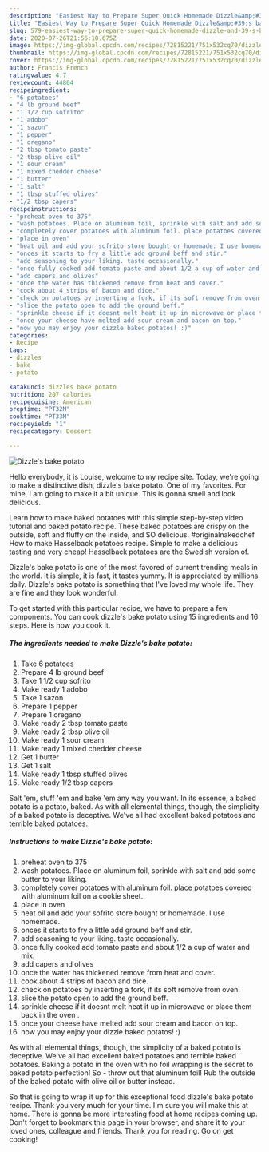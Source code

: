 ```yaml
---
description: "Easiest Way to Prepare Super Quick Homemade Dizzle&amp;#39;s bake potato"
title: "Easiest Way to Prepare Super Quick Homemade Dizzle&amp;#39;s bake potato"
slug: 579-easiest-way-to-prepare-super-quick-homemade-dizzle-and-39-s-bake-potato
date: 2020-07-26T21:56:10.675Z
image: https://img-global.cpcdn.com/recipes/72815221/751x532cq70/dizzles-bake-potato-recipe-main-photo.jpg
thumbnail: https://img-global.cpcdn.com/recipes/72815221/751x532cq70/dizzles-bake-potato-recipe-main-photo.jpg
cover: https://img-global.cpcdn.com/recipes/72815221/751x532cq70/dizzles-bake-potato-recipe-main-photo.jpg
author: Francis French
ratingvalue: 4.7
reviewcount: 44804
recipeingredient:
- "6 potatoes"
- "4 lb ground beef"
- "1 1/2 cup sofrito"
- "1 adobo"
- "1 sazon"
- "1 pepper"
- "1 oregano"
- "2 tbsp tomato paste"
- "2 tbsp olive oil"
- "1 sour cream"
- "1 mixed chedder cheese"
- "1 butter"
- "1 salt"
- "1 tbsp stuffed olives"
- "1/2 tbsp capers"
recipeinstructions:
- "preheat oven to 375"
- "wash potatoes. Place on aluminum foil, sprinkle with salt and add some butter to your liking."
- "completely cover potatoes with aluminum foil. place potatoes covered with aluminum foil on a cookie sheet."
- "place in oven"
- "heat oil and add your sofrito store bought or homemade. I use homemade."
- "onces it starts to fry a little add ground beff and stir."
- "add seasoning to your liking. taste occasionally."
- "once fully cooked add tomato paste and about 1/2 a cup of water and mix."
- "add capers and olives"
- "once the water has thickened remove from heat and cover."
- "cook about 4 strips of bacon and dice."
- "check on potatoes by inserting a fork, if its soft remove from oven."
- "slice the potato open to add the ground beff."
- "sprinkle cheese if it doesnt melt heat it up in microwave or place them back in the oven ."
- "once your cheese have melted add sour cream and bacon on top."
- "now you may enjoy your dizzle baked potatos! :)"
categories:
- Recipe
tags:
- dizzles
- bake
- potato

katakunci: dizzles bake potato 
nutrition: 207 calories
recipecuisine: American
preptime: "PT32M"
cooktime: "PT33M"
recipeyield: "1"
recipecategory: Dessert

---
```



![Dizzle&#39;s bake potato](https://img-global.cpcdn.com/recipes/72815221/751x532cq70/dizzles-bake-potato-recipe-main-photo.jpg)

Hello everybody, it is Louise, welcome to my recipe site. Today, we're going to make a distinctive dish, dizzle&#39;s bake potato. One of my favorites. For mine, I am going to make it a bit unique. This is gonna smell and look delicious.

Learn how to make baked potatoes with this simple step-by-step video tutorial and baked potato recipe. These baked potatoes are crispy on the outside, soft and fluffy on the inside, and SO delicious. #originalnakedchef How to make Hasselback potatoes recipe. Simple to make a delicious tasting and very cheap! Hasselback potatoes are the Swedish version of.

Dizzle&#39;s bake potato is one of the most favored of current trending meals in the world. It is simple, it is fast, it tastes yummy. It is appreciated by millions daily. Dizzle&#39;s bake potato is something that I've loved my whole life. They are fine and they look wonderful.


To get started with this particular recipe, we have to prepare a few components. You can cook dizzle&#39;s bake potato using 15 ingredients and 16 steps. Here is how you cook it.

<!--inarticleads1-->

##### The ingredients needed to make Dizzle&#39;s bake potato:

1. Take 6 potatoes
1. Prepare 4 lb ground beef
1. Take 1 1/2 cup sofrito
1. Make ready 1 adobo
1. Take 1 sazon
1. Prepare 1 pepper
1. Prepare 1 oregano
1. Make ready 2 tbsp tomato paste
1. Make ready 2 tbsp olive oil
1. Make ready 1 sour cream
1. Make ready 1 mixed chedder cheese
1. Get 1 butter
1. Get 1 salt
1. Make ready 1 tbsp stuffed olives
1. Make ready 1/2 tbsp capers


Salt &#39;em, stuff &#39;em and bake &#39;em any way you want. In its essence, a baked potato is a potato, baked. As with all elemental things, though, the simplicity of a baked potato is deceptive. We&#39;ve all had excellent baked potatoes and terrible baked potatoes. 

<!--inarticleads2-->

##### Instructions to make Dizzle&#39;s bake potato:

1. preheat oven to 375
1. wash potatoes. Place on aluminum foil, sprinkle with salt and add some butter to your liking.
1. completely cover potatoes with aluminum foil. place potatoes covered with aluminum foil on a cookie sheet.
1. place in oven
1. heat oil and add your sofrito store bought or homemade. I use homemade.
1. onces it starts to fry a little add ground beff and stir.
1. add seasoning to your liking. taste occasionally.
1. once fully cooked add tomato paste and about 1/2 a cup of water and mix.
1. add capers and olives
1. once the water has thickened remove from heat and cover.
1. cook about 4 strips of bacon and dice.
1. check on potatoes by inserting a fork, if its soft remove from oven.
1. slice the potato open to add the ground beff.
1. sprinkle cheese if it doesnt melt heat it up in microwave or place them back in the oven .
1. once your cheese have melted add sour cream and bacon on top.
1. now you may enjoy your dizzle baked potatos! :)


As with all elemental things, though, the simplicity of a baked potato is deceptive. We&#39;ve all had excellent baked potatoes and terrible baked potatoes. Baking a potato in the oven with no foil wrapping is the secret to baked potato perfection! So - throw out that aluminum foil! Rub the outside of the baked potato with olive oil or butter instead. 

So that is going to wrap it up for this exceptional food dizzle&#39;s bake potato recipe. Thank you very much for your time. I'm sure you will make this at home. There is gonna be more interesting food at home recipes coming up. Don't forget to bookmark this page in your browser, and share it to your loved ones, colleague and friends. Thank you for reading. Go on get cooking!
